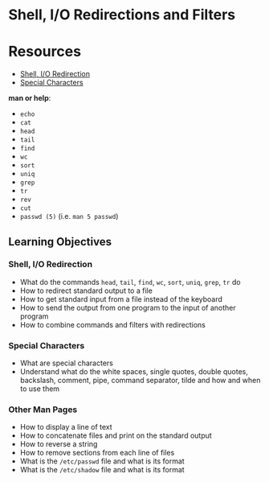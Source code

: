 # Shell, I/O Redirections and Filters
# Resources
- [Shell, I/O Redirection]()
- [Special Characters]()

**man or help**:
- ```echo```
- ```cat```
- ```head```
- ```tail```
- ```find```
- ```wc```
- ```sort```
- ```uniq```
- ```grep```
- ```tr```
- ```rev```
- ```cut```
- ```passwd (5)``` (i.e. ```man 5 passwd```)

## Learning Objectives
### Shell, I/O Redirection
- What do the commands ```head```, ```tail```, ```find```, ```wc```, ```sort```, ```uniq```, ```grep```, ```tr``` do
- How to redirect standard output to a file
- How to get standard input from a file instead of the keyboard
- How to send the output from one program to the input of another program
- How to combine commands and filters with redirections
### Special Characters
- What are special characters
- Understand what do the white spaces, single quotes, double quotes, backslash, comment, pipe, command separator, tilde and how and when to use them

### Other Man Pages
- How to display a line of text
- How to concatenate files and print on the standard output
- How to reverse a string
- How to remove sections from each line of files
- What is the ```/etc/passwd``` file and what is its format
- What is the ```/etc/shadow``` file and what is its format
